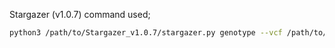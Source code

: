 
Stargazer (v1.0.7) command used;


```bash
python3 /path/to/Stargazer_v1.0.7/stargazer.py genotype --vcf /path/to/vcf/file.vcf -t cyp2d6 -o output_prefix --wgs -w /path/to/work/directory/ --keep
```